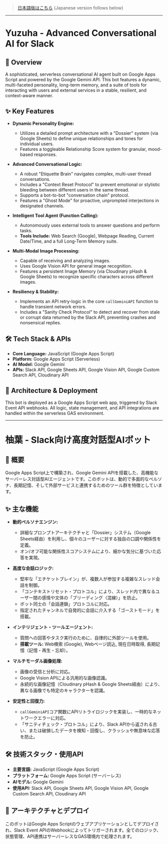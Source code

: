 > [日本語版はこちら](#japanese-version) (Japanese version follows below)
---

# Yuzuha - Advanced Conversational AI for Slack

## 🌟 Overview
A sophisticated, serverless conversational AI agent built on Google Apps Script and powered by the Google Gemini API. This bot features a dynamic, multi-faceted personality, long-term memory, and a suite of tools for interacting with users and external services in a stable, resilient, and context-aware manner.

## ✨ Key Features
- **Dynamic Personality Engine:**
    - Utilizes a detailed prompt architecture with a "Dossier" system (via Google Sheets) to define unique relationships and tones for individual users.
    - Features a toggleable Relationship Score system for granular, mood-based responses.

- **Advanced Conversational Logic:**
    - A robust "Etiquette Brain" navigates complex, multi-user thread conversations.
    - Includes a "Context Reset Protocol" to prevent emotional or stylistic bleeding between different users in the same thread.
    - Supports a bot-to-bot "conversation chain" protocol.
    - Features a "Ghost Mode" for proactive, unprompted interjections in designated channels.

- **Intelligent Tool Agent (Function Calling):**
    - Autonomously uses external tools to answer questions and perform tasks.
    - **Tools Include:** Web Search (Google), Webpage Reading, Current Date/Time, and a full Long-Term Memory suite.

- **Multi-Modal Image Processing:**
    - Capable of receiving and analyzing images.
    - Uses Google Vision API for general image recognition.
    - Features a persistent Image Memory (via Cloudinary pHash & Google Sheets) to recognize specific characters across different images.

- **Resiliency & Stability:**
    - Implements an API retry-logic in the core `callGeminiAPI` function to handle transient network errors.
    - Includes a "Sanity Check Protocol" to detect and recover from stale or corrupt data returned by the Slack API, preventing crashes and nonsensical replies.

## 🛠️ Tech Stack & APIs
- **Core Language:** JavaScript (Google Apps Script)
- **Platform:** Google Apps Script (Serverless)
- **AI Model:** Google Gemini
- **APIs:** Slack API, Google Sheets API, Google Vision API, Google Custom Search API, Cloudinary API

## 🚀 Architecture & Deployment
This bot is deployed as a Google Apps Script web app, triggered by Slack Event API webhooks. All logic, state management, and API integrations are handled within the serverless GAS environment.

---

<a name="japanese-version"></a>
# 柚葉 - Slack向け高度対話型AIボット

## 🌟 概要
Google Apps Script上で構築され、Google Gemini APIを搭載した、高機能なサーバーレス対話型AIエージェントです。このボットは、動的で多面的なペルソナ、長期記憶、そして外部サービスと連携するためのツール群を特徴としています。

## ✨ 主な機能
- **動的ペルソナエンジン:**
    - 詳細なプロンプトアーキテクチャと「Dossier」システム（Google Sheets経由）を利用し、個々のユーザーに対する独自の口調や関係性を定義。
    - オン/オフ可能な関係性スコアシステムにより、細かな気分に基づいた応答を実現。

- **高度な会話ロジック:**
    - 堅牢な「エチケットブレイン」が、複数人が参加する複雑なスレッド会話を制御。
    - 「コンテキストリセット・プロトコル」により、スレッド内で異なるユーザー間の感情や文体の「ブリーディング（混線）」を防止。
    - ボット同士の「会話連鎖」プロトコルに対応。
    - 指定されたチャンネルで自発的に会話に介入する「ゴーストモード」を搭載。

- **インテリジェント・ツールエージェント:**
    - 質問への回答やタスク実行のために、自律的に外部ツールを使用。
    - **搭載ツール:** Web検索 (Google), Webページ読込, 現在日時取得, 長期記憶（記憶・再生・忘却）。

- **マルチモーダル画像処理:**
    - 画像の受信と分析に対応。
    - Google Vision APIによる汎用的な画像認識。
    - 永続的な画像記憶（Cloudinary pHash & Google Sheets経由）により、異なる画像でも特定のキャラクターを認識。

- **安定性と回復力:**
    - `callGeminiAPI`コア関数にAPIリトライロジックを実装し、一時的なネットワークエラーに対応。
    - 「サニティチェック・プロトコル」により、Slack APIから返される古い、または破損したデータを検知・回復し、クラッシュや無意味な応答を防止。

## 🛠️ 技術スタック・使用API
- **主要言語:** JavaScript (Google Apps Script)
- **プラットフォーム:** Google Apps Script (サーバーレス)
- **AIモデル:** Google Gemini
- **使用API:** Slack API, Google Sheets API, Google Vision API, Google Custom Search API, Cloudinary API

## 🚀 アーキテクチャとデプロイ
このボットはGoogle Apps Scriptのウェブアプリケーションとしてデプロイされ、Slack Event APIのWebhookによってトリガーされます。全てのロジック、状態管理、API連携はサーバーレスなGAS環境内で処理されます。
